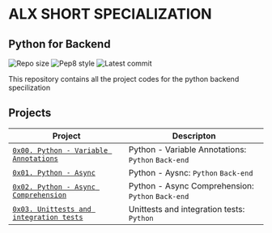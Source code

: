 # ALX SHORT SPECIALIZATION

## Python for Backend

![Repo size](https://img.shields.io/github/repo-size/hazeezet/alx-backend-python)
![Pep8 style](https://img.shields.io/badge/PEP8-style%20guide-purple?style=round-square)
![Latest commit](https://img.shields.io/github/last-commit/hazeezet/alx-backend-python/main?style=round-square)

This repository contains all the project codes for the python backend specilization

## Projects

| Project | Descripton |
| ------- | ---------- |
| [`0x00. Python - Variable Annotations`](./0x00-python_variable_annotations) | Python - Variable Annotations: `Python` `Back-end` |
| [`0x01. Python - Async`](./0x01-python_async_function/) | Python - Aysnc: `Python` `Back-end` |
| [`0x02. Python - Async Comprehension`](./0x02-python_async_comprehension/) | Python - Async Comprehension: `Python` `Back-end` |
| [`0x03. Unittests and integration tests`](./0x03-Unittests_and_integration_tests/) | Unittests and integration tests: `Python` |
